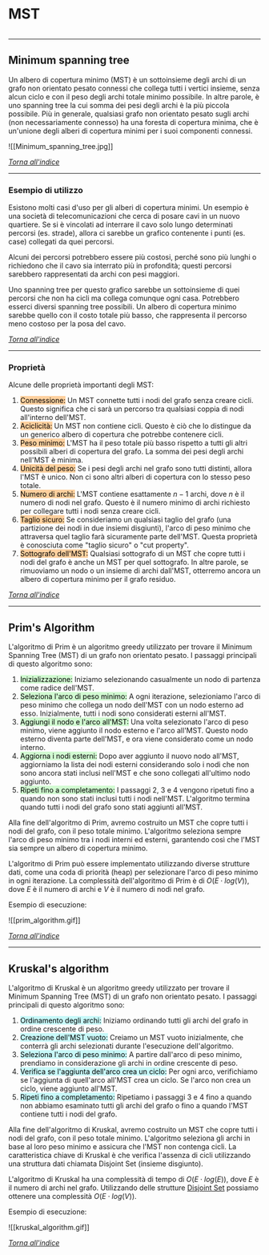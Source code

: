 # MST
```toc
```
---

## Minimum spanning tree
Un albero di copertura minimo (MST) è un sottoinsieme degli archi di un grafo non orientato pesato connessi che collega tutti i vertici insieme, senza alcun ciclo e con il peso degli archi totale minimo possibile. 
In altre parole, è uno spanning tree la cui somma dei pesi degli archi è la più piccola possibile. Più in generale, qualsiasi grafo non orientato pesato sugli archi (non necessariamente connesso) ha una foresta di copertura minima, che è un'unione degli alberi di copertura minimi per i suoi componenti connessi.

![[Minimum_spanning_tree.jpg]]

[_Torna all'indice_](#mst)

---

### Esempio di utilizzo
Esistono molti casi d'uso per gli alberi di copertura minimi. Un esempio è una società di telecomunicazioni che cerca di posare cavi in un nuovo quartiere. Se si è vincolati ad interrare il cavo solo lungo determinati percorsi (es. strade), allora ci sarebbe un grafico contenente i punti (es. case) collegati da quei percorsi. 

Alcuni dei percorsi potrebbero essere più costosi, perché sono più lunghi o richiedono che il cavo sia interrato più in profondità; questi percorsi sarebbero rappresentati da archi con pesi maggiori.

Uno spanning tree per questo grafico sarebbe un sottoinsieme di quei percorsi che non ha cicli ma collega comunque ogni casa. Potrebbero esserci diversi spanning tree possibili. 
Un albero di copertura minimo sarebbe quello con il costo totale più basso, che rappresenta il percorso meno costoso per la posa del cavo.

[_Torna all'indice_](#mst)

---

### Proprietà
Alcune delle proprietà importanti degli MST:
1. <mark style="background: #FFB86CA6;">Connessione:</mark> Un MST connette tutti i nodi del grafo senza creare cicli. Questo significa che ci sarà un percorso tra qualsiasi coppia di nodi all'interno dell'MST.
2.  <mark style="background: #FFB86CA6;">Aciclicità:</mark> Un MST non contiene cicli. Questo è ciò che lo distingue da un generico albero di copertura che potrebbe contenere cicli.
3.  <mark style="background: #FFB86CA6;">Peso minimo:</mark> L'MST ha il peso totale più basso rispetto a tutti gli altri possibili alberi di copertura del grafo. La somma dei pesi degli archi nell'MST è minima.
4.  <mark style="background: #FFB86CA6;">Unicità del peso:</mark> Se i pesi degli archi nel grafo sono tutti distinti, allora l'MST è unico. Non ci sono altri alberi di copertura con lo stesso peso totale.
5.  <mark style="background: #FFB86CA6;">Numero di archi:</mark> L'MST contiene esattamente $n-1$ archi, dove $n$ è il numero di nodi nel grafo. Questo è il numero minimo di archi richiesto per collegare tutti i nodi senza creare cicli.
6.  <mark style="background: #FFB86CA6;">Taglio sicuro:</mark> Se consideriamo un qualsiasi taglio del grafo (una partizione dei nodi in due insiemi disgiunti), l'arco di peso minimo che attraversa quel taglio farà sicuramente parte dell'MST. Questa proprietà è conosciuta come "taglio sicuro" o "cut property".
7.  <mark style="background: #FFB86CA6;">Sottografo dell'MST:</mark> Qualsiasi sottografo di un MST che copre tutti i nodi del grafo è anche un MST per quel sottografo. In altre parole, se rimuoviamo un nodo o un insieme di archi dall'MST, otterremo ancora un albero di copertura minimo per il grafo residuo.

[_Torna all'indice_](#mst)

---

## Prim's Algorithm
L'algoritmo di Prim è un algoritmo greedy utilizzato per trovare il Minimum Spanning Tree (MST) di un grafo non orientato pesato. I passaggi principali di questo algoritmo sono:

1.  <mark style="background: #BBFABBA6;">Inizializzazione:</mark> Iniziamo selezionando casualmente un nodo di partenza come radice dell'MST.
2.  <mark style="background: #BBFABBA6;">Seleziona l'arco di peso minimo:</mark> A ogni iterazione, selezioniamo l'arco di peso minimo che collega un nodo dell'MST con un nodo esterno ad esso. Inizialmente, tutti i nodi sono considerati esterni all'MST.
3.  <mark style="background: #BBFABBA6;">Aggiungi il nodo e l'arco all'MST:</mark> Una volta selezionato l'arco di peso minimo, viene aggiunto il nodo esterno e l'arco all'MST. Questo nodo esterno diventa parte dell'MST, e ora viene considerato come un nodo interno.
4.  <mark style="background: #BBFABBA6;">Aggiorna i nodi esterni:</mark> Dopo aver aggiunto il nuovo nodo all'MST, aggiorniamo la lista dei nodi esterni considerando solo i nodi che non sono ancora stati inclusi nell'MST e che sono collegati all'ultimo nodo aggiunto.
5.  <mark style="background: #BBFABBA6;">Ripeti fino a completamento:</mark> I passaggi 2, 3 e 4 vengono ripetuti fino a quando non sono stati inclusi tutti i nodi nell'MST. L'algoritmo termina quando tutti i nodi del grafo sono stati aggiunti all'MST.

Alla fine dell'algoritmo di Prim, avremo costruito un MST che copre tutti i nodi del grafo, con il peso totale minimo. L'algoritmo seleziona sempre l'arco di peso minimo tra i nodi interni ed esterni, garantendo così che l'MST sia sempre un albero di copertura minimo.

L'algoritmo di Prim può essere implementato utilizzando diverse strutture dati, come una coda di priorità (heap) per selezionare l'arco di peso minimo in ogni iterazione. La complessità dell'algoritmo di Prim è di $O(E \cdot log(V))$, dove $E$ è il numero di archi e $V$ è il numero di nodi nel grafo.

Esempio di esecuzione:

![[prim_algorithm.gif]]

[_Torna all'indice_](#mst)

---

## Kruskal's algorithm
L'algoritmo di Kruskal è un algoritmo greedy utilizzato per trovare il Minimum Spanning Tree (MST) di un grafo non orientato pesato. I passaggi principali di questo algoritmo sono:

1.  <mark style="background: #ABF7F7A6;">Ordinamento degli archi:</mark> Iniziamo ordinando tutti gli archi del grafo in ordine crescente di peso.   
2.  <mark style="background: #ABF7F7A6;">Creazione dell'MST vuoto:</mark> Creiamo un MST vuoto inizialmente, che conterrà gli archi selezionati durante l'esecuzione dell'algoritmo.
3.  <mark style="background: #ABF7F7A6;">Seleziona l'arco di peso minimo:</mark> A partire dall'arco di peso minimo, prendiamo in considerazione gli archi in ordine crescente di peso.
4.  <mark style="background: #ABF7F7A6;">Verifica se l'aggiunta dell'arco crea un ciclo:</mark> Per ogni arco, verifichiamo se l'aggiunta di quell'arco all'MST crea un ciclo. Se l'arco non crea un ciclo, viene aggiunto all'MST.
5.  <mark style="background: #ABF7F7A6;">Ripeti fino a completamento:</mark> Ripetiamo i passaggi 3 e 4 fino a quando non abbiamo esaminato tutti gli archi del grafo o fino a quando l'MST contiene tutti i nodi del grafo.

Alla fine dell'algoritmo di Kruskal, avremo costruito un MST che copre tutti i nodi del grafo, con il peso totale minimo. L'algoritmo seleziona gli archi in base al loro peso minimo e assicura che l'MST non contenga cicli. La caratteristica chiave di Kruskal è che verifica l'assenza di cicli utilizzando una struttura dati chiamata Disjoint Set (insieme disgiunto).

L'algoritmo di Kruskal ha una complessità di tempo di $O(E \cdot log(E))$, dove $E$ è il numero di archi nel grafo. Utilizzando delle strutture [Disjoint Set](https://en.wikipedia.org/wiki/Disjoint-set_data_structure) possiamo ottenere una complessità $O(E \cdot log(V))$.

Esempio di esecuzione:

![[kruskal_algorithm.gif]]

[_Torna all'indice_](#mst)